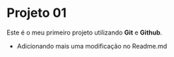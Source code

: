 # Projeto 01

Este é o meu primeiro projeto utilizando **Git** e **Github**.

- Adicionando mais uma modificação no Readme.md